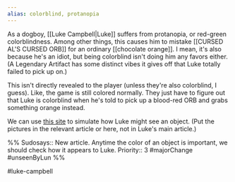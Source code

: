 ```yaml
---
alias: colorblind, protanopia
---
```


As a dogboy, [[Luke Campbell|Luke]] suffers from protanopia, or red-green colorblindness. Among other things, this causes him to mistake [[CURSED AL'S CURSED ORB]] for an ordinary [[chocolate orange]]. I mean, it's also because he's an idiot, but being colorblind isn't doing him any favors either. (A Legendary Artifact has some distinct vibes it gives off that Luke totally failed to pick up on.)

This isn't directly revealed to the player (unless they're also colorblind, I guess). Like, the game is still colored normally. They just have to figure out that Luke is colorblind when he's told to pick up a blood-red ORB and grabs something orange instead.

We can use [this site](https://www.color-blindness.com/coblis-color-blindness-simulator/) to simulate how Luke might see an object. (Put the pictures in the relevant article or here, not in Luke's main article.)



%%
Sudosays:: New article. Anytime the color of an object is important, we should check how it appears to Luke.
Priority:: 3
#majorChange #unseenByLun 
%%

#luke-campbell 
